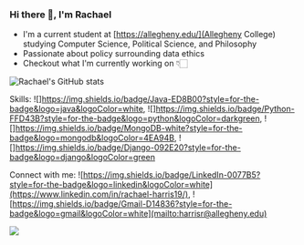 ### Hi there 👋, I'm Rachael

<!--
**rachaelharris/rachaelharris** is a ✨ _special_ ✨ repository because its `README.md` (this file) appears on your GitHub profile.

Here are some ideas to get you started:

- 🔭 I’m currently working on ...
- 🌱 I’m currently learning ...
- 👯 I’m looking to collaborate on ...
- 🤔 I’m looking for help with ...
- 💬 Ask me about ...
- 📫 How to reach me: ...
- 😄 Pronouns: ...
- ⚡ Fun fact: ...
-->

- I'm a current student at [https://allegheny.edu/](Allegheny College) studying Computer Science, Political Science, and Philosophy
- Passionate about policy surrounding data ethics
- Checkout what I'm currently working on 👇🏻

![Rachael's GitHub stats](https://github-readme-stats.vercel.app/api?username=rachaelharris&show_icons=true&theme=radical)



Skills: ![]https://img.shields.io/badge/Java-ED8B00?style=for-the-badge&logo=java&logoColor=white, ![]https://img.shields.io/badge/Python-FFD43B?style=for-the-badge&logo=python&logoColor=darkgreen, ![]https://img.shields.io/badge/MongoDB-white?style=for-the-badge&logo=mongodb&logoColor=4EA94B, ![]https://img.shields.io/badge/Django-092E20?style=for-the-badge&logo=django&logoColor=green


Connect with me:
![https://img.shields.io/badge/LinkedIn-0077B5?style=for-the-badge&logo=linkedin&logoColor=white](https://www.linkedin.com/in/rachael-harris19/), ![https://img.shields.io/badge/Gmail-D14836?style=for-the-badge&logo=gmail&logoColor=white](mailto:harrisr@allegheny.edu)


![](https://komarev.com/ghpvc/?username=rachaelharris&color=green)
